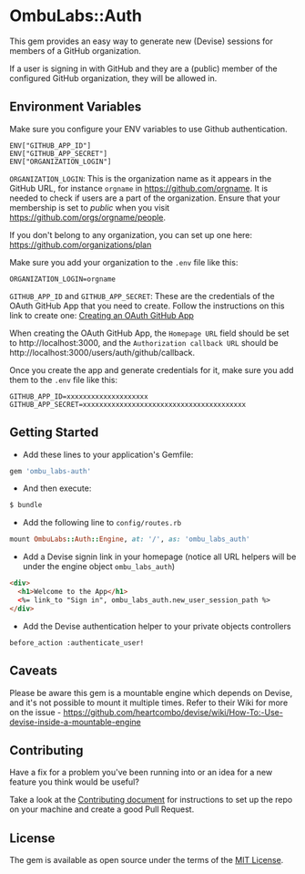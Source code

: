 # OmbuLabs::Auth

This gem provides an easy way to generate new (Devise) sessions for members of a GitHub organization.

If a user is signing in with GitHub and they are a (public) member of the configured GitHub organization, they will be allowed in.

## Environment Variables
Make sure you configure your ENV variables to use Github authentication.

```
ENV["GITHUB_APP_ID"]
ENV["GITHUB_APP_SECRET"]
ENV["ORGANIZATION_LOGIN"]
```

`ORGANIZATION_LOGIN`: This is the organization name as it appears in the GitHub URL, for instance `orgname` in https://github.com/orgname. It is needed to check if users are a part of the organization. Ensure that your membership is set to _public_ when you visit https://github.com/orgs/orgname/people.

If you don't belong to any organization, you can set up one here: https://github.com/organizations/plan

Make sure you add your organization to the `.env` file like this:

```
ORGANIZATION_LOGIN=orgname
```

`GITHUB_APP_ID` and `GITHUB_APP_SECRET`: These are the credentials of the OAuth GitHub App that you need to create. Follow the instructions on this link to create one: [Creating an OAuth GitHub App](https://docs.github.com/en/developers/apps/building-oauth-apps/creating-an-oauth-app)

When creating the OAuth GitHub App, the `Homepage URL` field should be set to http://localhost:3000, and the `Authorization callback URL` should be http://localhost:3000/users/auth/github/callback.

Once you create the app and generate credentials for it, make sure you add them to the `.env` file like this:

```
GITHUB_APP_ID=xxxxxxxxxxxxxxxxxxxx
GITHUB_APP_SECRET=xxxxxxxxxxxxxxxxxxxxxxxxxxxxxxxxxxxxxxxx
```
## Getting Started

- Add these lines to your application's Gemfile:

```ruby
gem 'ombu_labs-auth'
```

- And then execute:
```bash
$ bundle
```

- Add the following line to `config/routes.rb`

```ruby
mount OmbuLabs::Auth::Engine, at: '/', as: 'ombu_labs_auth'
```

- Add a Devise signin link in your homepage (notice all URL helpers will be under the engine object `ombu_labs_auth`)

```html
<div>
  <h1>Welcome to the App</h1>
  <%= link_to "Sign in", ombu_labs_auth.new_user_session_path %>
</div>
```

- Add the Devise authentication helper to your private objects controllers

```
before_action :authenticate_user!
```

## Caveats

Please be aware this gem is a mountable engine which depends on Devise, and it's not possible to mount it multiple times. Refer to their Wiki for more on the issue - https://github.com/heartcombo/devise/wiki/How-To:-Use-devise-inside-a-mountable-engine

## Contributing

Have a fix for a problem you've been running into or an idea for a new feature you think would be useful?

Take a look at the [Contributing document](https://github.com/fastruby/ombu_labs-auth/blob/main/CONTRIBUTING.md) for instructions to set up the repo on your machine and create a good Pull Request.

## License
The gem is available as open source under the terms of the [MIT License](https://opensource.org/licenses/MIT).
